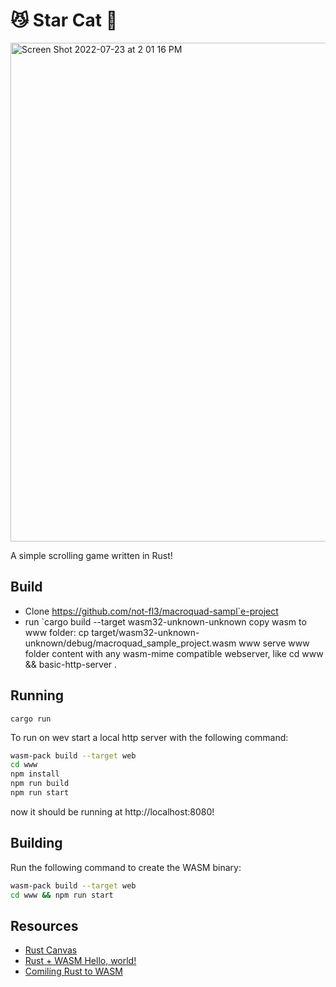 # 😼 Star Cat 🚀

<img width="798" alt="Screen Shot 2022-07-23 at 2 01 16 PM" src="https://user-images.githubusercontent.com/10716803/180623339-25af6d67-2598-4c78-8ccd-8bec13266720.png">

A simple scrolling game written in Rust!

## Build

- Clone https://github.com/not-fl3/macroquad-sampl`e-project
- run `cargo build --target wasm32-unknown-unknown
  copy wasm to www folder: cp target/wasm32-unknown-unknown/debug/macroquad_sample_project.wasm www
  serve www folder content with any wasm-mime compatible webserver, like cd www && basic-http-server .

## Running

```
cargo run
```

To run on wev start a local http server with the following command:

```bash
wasm-pack build --target web
cd www
npm install
npm run build
npm run start
```

now it should be running at http://localhost:8080!

## Building

Run the following command to create the WASM binary:

```bash
wasm-pack build --target web
cd www && npm run start
```

## Resources

- [Rust Canvas](https://rustwasm.github.io/wasm-bindgen/examples/2d-canvas.html)
- [Rust + WASM Hello, world!](https://rustwasm.github.io/docs/book/game-of-life/hello-world.html)
- [Comiling Rust to WASM](https://developer.mozilla.org/en-US/docs/WebAssembly/Rust_to_wasm)
